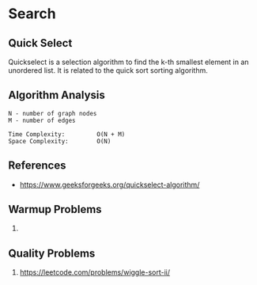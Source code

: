 # Search

## Quick Select
Quickselect is a selection algorithm to find the k-th smallest element in an unordered list. It is related to the quick sort sorting algorithm.

## Algorithm Analysis
```
N - number of graph nodes
M - number of edges

Time Complexity:         O(N + M)
Space Complexity:        O(N)
```

## References
- https://www.geeksforgeeks.org/quickselect-algorithm/

## Warmup Problems
1. 

## Quality Problems
1. https://leetcode.com/problems/wiggle-sort-ii/